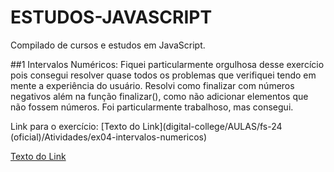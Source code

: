 # ESTUDOS-JAVASCRIPT
Compilado de cursos e estudos em  JavaScript. 

##1 Intervalos Numéricos:
Fiquei particularmente orgulhosa desse exercício pois consegui resolver quase todos os problemas que verifiquei tendo em mente a experiência do usuário. Resolvi como finalizar com números negativos além na função finalizar(), como não adicionar elementos que não fossem números. Foi particularmente trabalhoso, mas consegui. 

Link para o exercício: [Texto do Link](digital-college/AULAS/fs-24 (oficial)/Atividades/ex04-intervalos-numericos)

[Texto do Link](https://github.com/Julianagft/ESTUDOS-JAVASCRIPT/blob/main/digital-college/AULAS/fs-24%20(oficial)/Atividades/intervalos.png)


